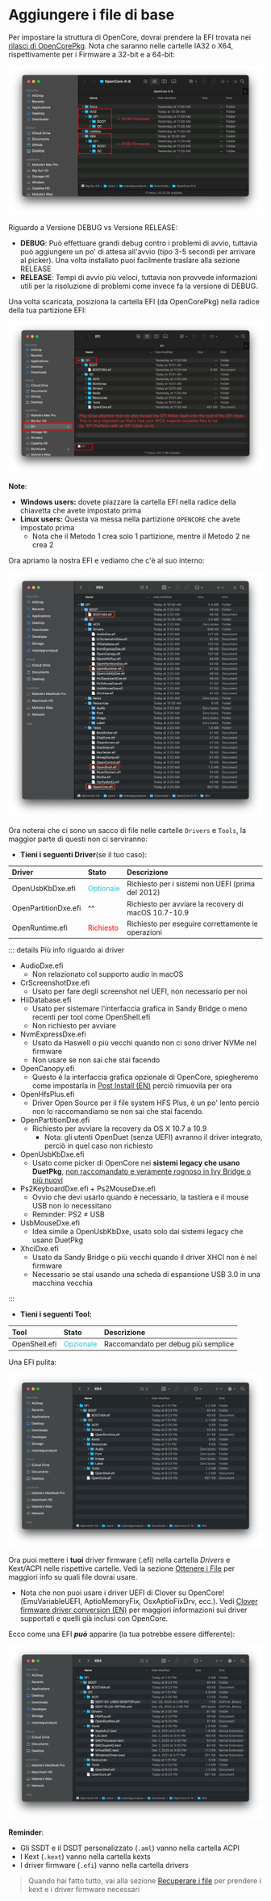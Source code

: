 # Aggiungere i file di base

Per impostare la struttura di OpenCore, dovrai prendere la EFI trovata nei [rilasci di OpenCorePkg](https://github.com/acidanthera/OpenCorePkg/releases/). Nota che saranno nelle cartelle IA32 o X64, rispettivamente per i Firmware a 32-bit e a 64-bit:

![](/images/installer-guide/opencore-efi-md/ia32-x64.png)

Riguardo a Versione DEBUG vs Versione RELEASE:

* **DEBUG**: Può effettuare grandi debug contro i problemi di avvio, tuttavia può aggiungere un po' di attesa all'avvio (tipo 3-5 secondi per arrivare al picker). Una volta installato puoi facilmente traslare alla sezione RELEASE
* **RELEASE**: Tempi di avvio più veloci, tuttavia non provvede informazioni utili per la risoluzione di problemi come invece fa la versione di DEBUG.

Una volta scaricata, posiziona la cartella EFI (da OpenCorePkg) nella radice della tua partizione EFI:

![](/images/installer-guide/opencore-efi-md/efi-moved.png)

**Note**:

* **Windows users:** dovete piazzare la cartella EFI nella radice della chiavetta che avete impostato prima
* **Linux users:** Questa va messa nella partizione `OPENCORE` che avete impostato prima
  * Nota che il Metodo 1 crea solo 1 partizione, mentre il Metodo 2 ne crea 2

Ora apriamo la nostra EFI e vediamo che c'è al suo interno:

![](/images/installer-guide/opencore-efi-md/base-efi.png)

Ora noterai che ci sono un sacco di file nelle cartelle `Drivers` e `Tools`, la maggior parte di questi non ci serviranno:

* **Tieni i seguenti Driver**(se il tuo caso):

| Driver | Stato | Descrizione |
| :--- | :--- | :--- |
| OpenUsbKbDxe.efi | <span style="color:#30BCD5"> Optionale </span> | Richiesto per i sistemi non UEFI (prima del 2012) |
| OpenPartitionDxe.efi | ^^ | Richiesto per avviare la recovery di macOS 10.7-10.9 |
| OpenRuntime.efi | <span style="color:red"> Richiesto </span> | Richiesto per eseguire correttamente le operazioni |

::: details Più info riguardo ai driver

* AudioDxe.efi
  * Non relazionato col supporto audio in macOS
* CrScreenshotDxe.efi
  * Usato per fare degli screenshot nel UEFI, non necessario per noi
* HiiDatabase.efi
  * Usato per sistemare l'interfaccia grafica in Sandy Bridge o meno recenti per tool come OpenShell.efi
  * Non richiesto per avviare
* NvmExpressDxe.efi
  * Usato da Haswell o più vecchi quando non ci sono driver NVMe nel firmware
  * Non usare se non sai che stai facendo
* OpenCanopy.efi
  * Questo è la interfaccia grafica opzionale di OpenCore, spiegheremo come impostarla in [Post Install (EN)](/OpenCore-Post-Install/cosmetic/gui.md) perciò rimuovila per ora
* OpenHfsPlus.efi
  * Driver Open Source per il file system HFS Plus, è un po' lento perciò non lo raccomandiamo se non sai che stai facendo.
* OpenPartitionDxe.efi
  * Richiesto per avviare la recovery da OS X 10.7 a 10.9
    * Nota: gli utenti OpenDuet (senza UEFI) avranno il driver integrato, perciò in quel caso non richiesto
* OpenUsbKbDxe.efi
  * Usato come picker di OpenCore nei **sistemi legacy che usano DuetPkg**, [non raccomandato e veramente rognoso in Ivy Bridge o più nuovi](https://applelife.ru/threads/opencore-obsuzhdenie-i-ustanovka.2944066/page-176#post-856653)
* Ps2KeyboardDxe.efi + Ps2MouseDxe.efi
  * Ovvio che devi usarlo quando è necessario, la tastiera e il mouse USB non lo necessitano
  * Reminder: PS2 ≠ USB
* UsbMouseDxe.efi
  * Idea simile a OpenUsbKbDxe, usato solo dai sistemi legacy che usano DuetPkg
* XhciDxe.efi
  * Usato da Sandy Bridge o più vecchi quando il driver XHCI non è nel firmware
  * Necessario se stai usando una scheda di espansione USB 3.0 in una macchina vecchia

:::

* **Tieni i seguenti Tool:**

| Tool | Stato | Descrizione |
| :--- | :--- | :--- |
| OpenShell.efi | <span style="color:#30BCD5"> Opzionale </span> | Raccomandato per debug più semplice |

Una EFI pulita:

![](/images/installer-guide/opencore-efi-md/clean-efi.png)

Ora puoi mettere i **tuoi** driver firmware (.efi) nella cartella _Drivers_ e Kext/ACPI nelle rispettive cartelle. Vedi la sezione [Ottenere i File](/ktext.md) per maggiori info su quali file dovrai usare.

* Nota che non puoi usare i driver UEFI di Clover su OpenCore!(EmuVariableUEFI, AptioMemoryFix, OsxAptioFixDrv, ecc.). Vedi [Clover firmware driver conversion (EN)](https://github.com/dortania/OpenCore-Install-Guide/blob/master/clover-conversion/clover-efi.md) per maggiori informazioni sui driver supportati e quelli già inclusi con OpenCore.

Ecco come una EFI ***può*** apparire (la tua potrebbe essere differente):

![](/images/installer-guide/opencore-efi-md/populated-efi.png)

**Reminder**:

* Gli SSDT e il DSDT personalizzato (`.aml`) vanno nella cartella ACPI
* I Kext (`.kext`) vanno nella cartella kexts
* I driver firmware (`.efi`) vanno nella cartella drivers

> Quando hai fatto tutto, vai alla sezione [Recuperare i file](/ktext.md) per prendere i kext e i driver firmware necessari
